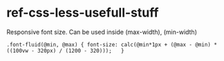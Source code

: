 # ref-css-less-usefull-stuff

Responsive font size.
Can be used inside (max-width), (min-width)

``.font-fluid(@min, @max) {
  font-size: calc(@min*1px + (@max - @min) * ((100vw - 320px) / (1200 - 320)));  
}``


